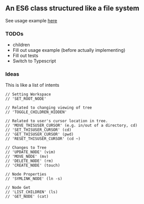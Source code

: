 ## An ES6 class structured like a file system

See usage example [here](example/usage.js)

### TODOs

* children
* Fill out usage example (before actually implementing)
* Fill out tests
* Switch to Typescript


### Ideas

This is like a list of intents

```
// Setting Workspace
// 'SET_ROOT_NODE'
 
// Related to changing viewing of tree
// 'TOGGLE_CHILDREN_HIDDEN'
 
// Related to user's cursor location in tree.
// 'MOVE_THISUSER_CURSOR' (e.g. in/out of a directory, cd)
// 'SET_THISUSER_CURSOR' (cd)
// 'GET_THISUSER_CURSOR' (pwd)
// 'RESET_THISUSER_CURSOR' (cd ~)
 
// Changes to Tree
// 'UPDATE_NODE' (vim)
// 'MOVE_NODE' (mv)
// 'DELETE_NODE' (rm)
// 'CREATE_NODE' (touch)
 
// Node Properties
// 'SYMLINK_NODE' (ln -s)
 
// Node Get
// 'LIST_CHILDREN' (ls)
// 'GET_NODE' (cat)
```
